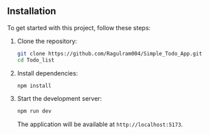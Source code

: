 ## Installation

To get started with this project, follow these steps:

1. Clone the repository:
   ```bash
   git clone https://github.com/Ragulram004/Simple_Todo_App.git
   cd Todo_list
   ```

2. Install dependencies:
   ```bash
   npm install
   ```

3. Start the development server:
   ```bash
   npm run dev
   ```

   The application will be available at `http://localhost:5173`.
